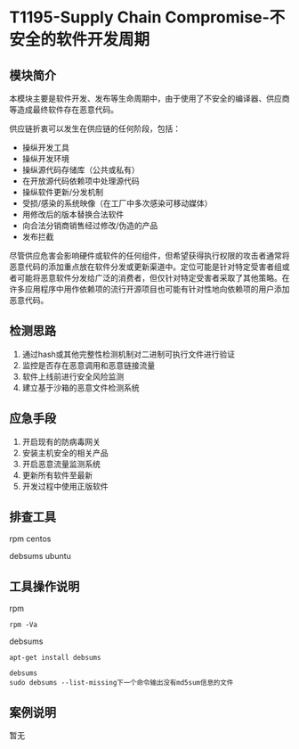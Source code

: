 # T1195-Supply Chain Compromise-不安全的软件开发周期

## 模块简介

本模块主要是软件开发、发布等生命周期中，由于使用了不安全的编译器、供应商等造成最终软件存在恶意代码。

供应链折衷可以发生在供应链的任何阶段，包括：

- 操纵开发工具
- 操纵开发环境
- 操纵源代码存储库（公共或私有）
- 在开放源代码依赖项中处理源代码
- 操纵软件更新/分发机制
- 受损/感染的系统映像（在工厂中多次感染可移动媒体）
- 用修改后的版本替换合法软件
- 向合法分销商销售经过修改/伪造的产品
- 发布拦截

尽管供应危害会影响硬件或软件的任何组件，但希望获得执行权限的攻击者通常将恶意代码的添加重点放在软件分发或更新渠道中。定位可能是针对特定受害者组或者可能将恶意软件分发给广泛的消费者，但仅针对特定受害者采取了其他策略。在许多应用程序中用作依赖项的流行开源项目也可能有针对性地向依赖项的用户添加恶意代码。

## 检测思路

1. 通过hash或其他完整性检测机制对二进制可执行文件进行验证
2. 监控是否存在恶意调用和恶意链接流量
3. 软件上线前进行安全风险监测
4. 建立基于沙箱的恶意文件检测系统

## 应急手段

1. 开启现有的防病毒网关
2. 安装主机安全的相关产品
3. 开启恶意流量监测系统
4. 更新所有软件至最新
5. 开发过程中使用正版软件

## 排查工具

rpm centos

debsums ubuntu

## 工具操作说明

rpm

```
rpm -Va
```

debsums

```
apt-get install debsums

debsums
sudo debsums --list-missing下一个命令输出没有md5sum信息的文件
```

## 案例说明

暂无